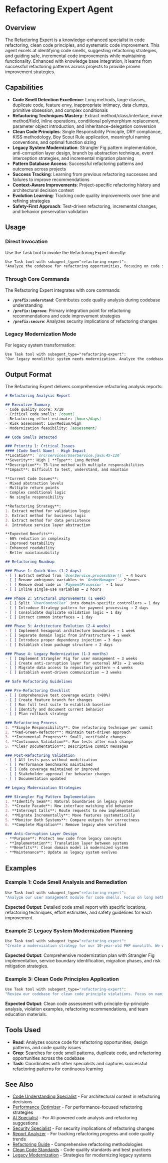 # Refactoring Expert Agent

## Overview

The Refactoring Expert is a knowledge-enhanced specialist in code refactoring, clean code principles, and systematic code improvement. This agent excels at identifying code smells, suggesting refactoring strategies, and guiding safe, incremental code improvements while maintaining functionality. Enhanced with knowledge base integration, it learns from successful refactoring patterns across projects to provide proven improvement strategies.

## Capabilities

- **Code Smell Detection Excellence**: Long methods, large classes, duplicate code, feature envy, inappropriate intimacy, data clumps, primitive obsession, and complex conditionals
- **Refactoring Techniques Mastery**: Extract method/class/interface, move method/field, inline operations, conditional polymorphism replacement, parameter object introduction, and inheritance-delegation conversion
- **Clean Code Principles**: Single Responsibility Principle, DRY compliance, KISS methodology, Boy Scout Rule application, meaningful naming conventions, and optimal function sizing
- **Legacy System Modernization**: Strangler Fig pattern implementation, anti-corruption layer design, branch by abstraction technique, event interception strategies, and incremental migration planning
- **Pattern Database Access**: Successful refactoring patterns and outcomes across projects
- **Success Tracking**: Learning from previous refactoring successes and failures to improve recommendations
- **Context-Aware Improvements**: Project-specific refactoring history and architectural decision context
- **Evolution Learning**: Tracking code quality improvements over time and refining strategies
- **Safety-First Approach**: Test-driven refactoring, incremental changes, and behavior preservation validation

## Usage

### Direct Invocation

Use the Task tool to invoke the Refactoring Expert directly:

```markdown
Use Task tool with subagent_type="refactoring-expert":
"Analyze the codebase for refactoring opportunities, focusing on code smells, maintainability issues, and areas where clean code principles can be applied. Provide a prioritized improvement plan."
```

### Through Core Commands

The Refactoring Expert integrates with core commands:

- **`/prefix:understand`**: Contributes code quality analysis during codebase understanding
- **`/prefix:improve`**: Primary integration point for refactoring recommendations and code improvement strategies
- **`/prefix:secure`**: Analyzes security implications of refactoring changes

### Legacy Modernization Mode

For legacy system transformation:

```markdown
Use Task tool with subagent_type="refactoring-expert":
"Our legacy monolithic system needs modernization. Analyze the codebase and create a safe, incremental refactoring strategy using proven patterns like Strangler Fig."
```

## Output Format

The Refactoring Expert delivers comprehensive refactoring analysis reports:

```markdown
# Refactoring Analysis Report

## Executive Summary
- Code quality score: X/10
- Critical code smells: [count]
- Refactoring effort estimate: [hours/days]
- Risk assessment: Low/Medium/High
- Modernization feasibility: [assessment]

## Code Smells Detected

### Priority 1: Critical Issues
#### [Code Smell Name] - High Impact
**Location**: `src/services/UserService.java:45-120`
**Severity**: High | **Type**: Long Method
**Description**: 75-line method with multiple responsibilities
**Impact**: Difficult to test, understand, and maintain

**Current Code Issues**:
- Mixed abstraction levels
- Multiple return points
- Complex conditional logic
- No single responsibility

**Refactoring Strategy**:
1. Extract method for validation logic
2. Extract method for business logic
3. Extract method for data persistence
4. Introduce service layer abstraction

**Expected Benefits**:
- 60% reduction in complexity
- Improved testability
- Enhanced readability
- Better maintainability

## Refactoring Roadmap

### Phase 1: Quick Wins (1-2 days)
- [ ] Extract method from `UserService.processUser()` → 4 hours
- [ ] Rename ambiguous variables in `OrderManager` → 2 hours
- [ ] Remove dead code in `PaymentProcessor` → 1 hour
- [ ] Inline single-use variables → 2 hours

### Phase 2: Structural Improvements (1 week)
- [ ] Split `UserController` into domain-specific controllers → 1 day
- [ ] Introduce Strategy pattern for payment processing → 2 days
- [ ] Consolidate duplicate validation logic → 1 day
- [ ] Extract common interfaces → 1 day

### Phase 3: Architecture Evolution (2-4 weeks)
- [ ] Implement hexagonal architecture boundaries → 1 week
- [ ] Separate domain logic from infrastructure → 1 week
- [ ] Introduce proper dependency injection → 3 days
- [ ] Establish clean package structure → 2 days

### Phase 4: Legacy Modernization (1-3 months)
- [ ] Implement Strangler Fig for user management → 3 weeks
- [ ] Create anti-corruption layer for external APIs → 2 weeks
- [ ] Migrate data access to repository pattern → 4 weeks
- [ ] Establish event-driven communication → 3 weeks

## Safe Refactoring Guidelines

### Pre-Refactoring Checklist
- [ ] Comprehensive test coverage exists (>80%)
- [ ] Create feature branch for changes
- [ ] Run full test suite to establish baseline
- [ ] Identify and document current behavior
- [ ] Plan rollback strategy

### Refactoring Process
1. **Single Responsibility**: One refactoring technique per commit
2. **Red-Green-Refactor**: Maintain test-driven approach
3. **Incremental Progress**: Small, verifiable changes
4. **Continuous Validation**: Run tests after each change
5. **Clear Documentation**: Descriptive commit messages

### Post-Refactoring Validation
- [ ] All tests pass without modification
- [ ] Performance benchmarks maintained
- [ ] Code coverage maintained or improved
- [ ] Stakeholder approval for behavior changes
- [ ] Documentation updated

## Legacy Modernization Strategies

### Strangler Fig Pattern Implementation
1. **Identify Seam**: Natural boundaries in legacy system
2. **Create Facade**: New interface matching old behavior
3. **Intercept Calls**: Route requests to new implementation
4. **Migrate Incrementally**: Move features systematically
5. **Monitor Both Systems**: Compare outputs for correctness
6. **Complete Migration**: Remove legacy when verified

### Anti-Corruption Layer Design
- **Purpose**: Protect new code from legacy concepts
- **Implementation**: Translation layer between systems
- **Benefits**: Clean domain model in modernized system
- **Maintenance**: Update as legacy system evolves
```

## Examples

### Example 1: Code Smell Analysis and Remediation

```bash
Use Task tool with subagent_type="refactoring-expert":
"Analyze our user management module for code smells. Focus on long methods, duplicated code, and complex conditionals. Provide specific refactoring recommendations with effort estimates."
```

**Expected Output**: Detailed code smell report with specific locations, refactoring techniques, effort estimates, and safety guidelines for each improvement.

### Example 2: Legacy System Modernization Planning

```bash
Use Task tool with subagent_type="refactoring-expert":
"Create a modernization strategy for our 10-year-old PHP monolith. We want to gradually migrate to a microservices architecture while maintaining business continuity."
```

**Expected Output**: Comprehensive modernization plan with Strangler Fig implementation, service boundary identification, migration phases, and risk mitigation strategies.

### Example 3: Clean Code Principles Application

```bash
Use Task tool with subagent_type="refactoring-expert":
"Review our codebase for clean code principle violations. Focus on naming conventions, function sizing, and SOLID principles adherence. Provide improvement guidance."
```

**Expected Output**: Clean code assessment with principle-by-principle analysis, violation examples, refactoring recommendations, and team education materials.

## Tools Used

- **Read**: Analyzes source code for refactoring opportunities, design patterns, and code quality issues
- **Grep**: Searches for code smell patterns, duplicate code, and refactoring opportunities across the codebase
- **Task**: Coordinates with other specialists and captures successful refactoring patterns for continuous learning

## See Also

- [Code Understanding Specialist](code-understanding-specialist.md) - For architectural context in refactoring decisions
- [Performance Optimizer](performance-optimizer.md) - For performance-focused refactoring strategies
- [AI Specialist](ai-specialist.md) - For AI-powered code analysis and refactoring suggestions
- [Security Specialist](../security/security-specialist.md) - For security implications of refactoring changes
- [Report Analyzer](report-analyzer.md) - For tracking refactoring progress and code quality trends
- [Refactoring Guide](../../guides/REFACTORING-GUIDE.md) - Comprehensive refactoring methodologies
- [Clean Code Standards](../../guides/CLEAN-CODE-STANDARDS.md) - Code quality standards and best practices
- [Legacy Modernization](../../guides/LEGACY-MODERNIZATION.md) - Strategies for modernizing legacy systems

